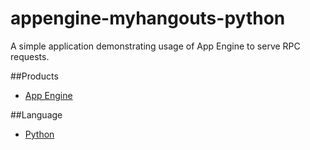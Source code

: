 appengine-myhangouts-python
===========================

A simple application demonstrating usage of App Engine to serve RPC requests.

##Products
- [App Engine][1]

##Language
- [Python][2]


[1]: https://developers.google.com/appengine
[2]: http://www.python.org/
